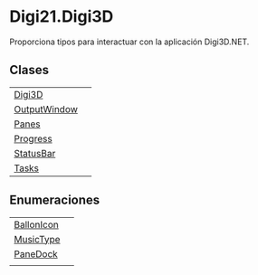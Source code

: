# Digi21.Digi3D

Proporciona tipos para interactuar con la aplicación Digi3D.NET.

## Clases

|  |  |
| :--- | :--- |
| [Digi3D](clases/digi3d.md) |  |
| [OutputWindow](clases/outputwindow.md) |  |
| [Panes](clases/panes.md) |  |
| [Progress](clases/progress.md) |  |
| [StatusBar](clases/statusbar.md) |  |
| [Tasks](clases/tasks.md) |  |

## Enumeraciones

|  |  |
| :--- | :--- |
| [BallonIcon](enumeraciones/ballonicon.md) |  |
| [MusicType](enumeraciones/musictype.md) |  |
| [PaneDock](enumeraciones/panedock.md) |  |
|  |  |

